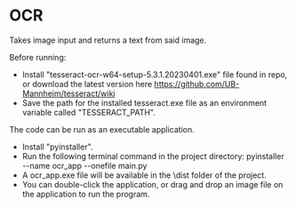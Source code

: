 # OCR
 Takes image input and returns a text from said image.

 Before running:
 - Install "tesseract-ocr-w64-setup-5.3.1.20230401.exe" file found in repo, or download the latest version here https://github.com/UB-Mannheim/tesseract/wiki 
 - Save the path for the installed tesseract.exe file as an environment variable called "TESSERACT_PATH".


The code can be run as an executable application. 
- Install "pyinstaller".
- Run the following terminal command in the project directory: pyinstaller --name ocr_app --onefile main.py
- A ocr_app.exe file will be available in the \dist folder of the project.
- You can double-click the application, or drag and drop an image file on the application to run the program.

 
